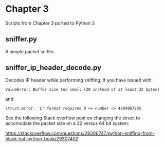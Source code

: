 # Chapter 3

Scripts from Chapter 3 ported to Python 3

## sniffer.py

A simple packet sniffer. 

## sniffer_ip_header_decode.py

Decodes IP header while performing sniffing.
If you have issued with:

```
ValueError: Buffer size too small (20 instead of at least 32 bytes)
```

and

```
struct.error: 'L' format requires 0 <= number <= 4294967295
```

See the following Stack overflow post on changing the struct to
accomodate the packet size on a 32 versus 64 bit system:

https://stackoverflow.com/questions/29306747/python-sniffing-from-black-hat-python-book/29307402
